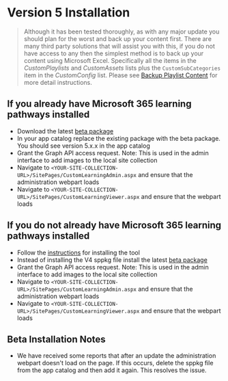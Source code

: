 # Version 5 Installation

>Although it has been tested thoroughly, as with any major update you should plan for the worst and back up your content first. There are many third party solutions that will assist you with this, if you do not have access to any then the simplest method is to back up your content using Microsoft Excel. Specifically all the items in the _CustomPlaylists_ and _CustomAssets_ lists plus the `CustomSubCategories` item in the _CustomConfig_ list. Please see [Backup Playlist Content](BackupInstructions.md) for more detail instructions.

## If you already have Microsoft 365 learning pathways installed

- Download the latest [beta package](https://github.com/pnp/custom-learning-office-365/tree/main/installation/Beta/V5_0_0_Beta)
- In your app catalog replace the existing package with the beta package. You should see version 5.x.x in the app catalog
- Grant the Graph API access request. Note: This is used in the admin interface to add images to the local site collection
- Navigate to `<YOUR-SITE-COLLECTION-URL>/SitePages/CustomLearningAdmin.aspx` and ensure that the administration webpart loads
- Navigate to `<YOUR-SITE-COLLECTION-URL>/SitePages/CustomLearningViewer.aspx` and ensure that the webpart loads

## If you do not already have Microsoft 365 learning pathways installed

- Follow the [instructions](README.md) for installing the tool
- Instead of installing the V4 sppkg file install the latest [beta package](https://github.com/pnp/custom-learning-office-365/tree/main/installation/Beta/V5_0_0_Beta)
- Grant the Graph API access request. Note: This is used in the admin interface to add images to the local site collection
- Navigate to `<YOUR-SITE-COLLECTION-URL>/SitePages/CustomLearningAdmin.aspx` and ensure that the administration webpart loads
- Navigate to `<YOUR-SITE-COLLECTION-URL>/SitePages/CustomLearningViewer.aspx` and ensure that the webpart loads

## Beta Installation Notes

- We have received some reports that after an update the administration webpart doesn't load on the page. If this occurs, delete the sppkg file from the app catalog and then add it again. This resolves the issue.
